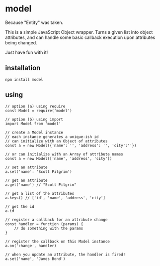 # model

Because "Entity" was taken.

This is a simple JavaScript Object wrapper. Turns a given list into object attributes, and
can handle some basic callback execution upon attributes being changed.

Just have fun with it!

## installation

```
npm install model
```

## using

```
// option (a) using require
const Model = require('model')

// option (b) using import
import Model from 'model'

// create a Model instance
// each instance generates a unique-ish id
// can initialize with an Object of attributes
const a = new Model({'name': '', 'address': '', 'city':''})

// or can initialize with an Array of attribute names
const a = new Model(['name', 'address', 'city'])

// set an attribute
a.set('name': 'Scott Pilgrim')

// get an attribute
a.get('name') // "Scott Pilgrim"

// get a list of the attributes
a.keys() // ['id', 'name', 'address', 'city']

// get the id
a.id

// register a callback for an attribute change
const handler = function (params) {
    // do something with the params
}

// register the callback on this Model instance
a.on('change', handler)

// when you update an attribute, the handler is fired!
a.set('name', 'James Bond')
```
